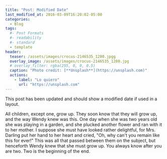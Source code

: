```yaml
---
title: "Post: Modified Date"
last_modified_at: 2016-03-09T16:20:02-05:00
categories:
  - Blog
tags:
  #- Post Formats
  #- readability
  #- standard
  - template
header:
  teaser: /assets/images/crocus-2146535_1280.jpgg
  overlay_image: /assets/images/crocus-2146535_1280.jpg
  # overlay_filter: rgba(255, 0, 0, 0.5)
  caption: "Photo credit: [**Unsplash**](https://unsplash.com)"
  actions:
    - label: "Lo quiero"
      url: "https://unsplash.com"
---
```


This post has been updated and should show a modified date if used in a layout.

All children, except one, grow up. They soon know that they will grow up, and the way Wendy knew was this. One day when she was two years old she was playing in a garden, and she plucked another flower and ran with it to her mother. I suppose she must have looked rather delightful, for Mrs. Darling put her hand to her heart and cried, "Oh, why can't you remain like this for ever!" This was all that passed between them on the subject, but henceforth Wendy knew that she must grow up. You always know after you are two. Two is the beginning of the end.